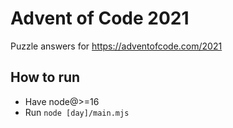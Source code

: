 # Advent of Code 2021

Puzzle answers for https://adventofcode.com/2021

## How to run

- Have node@>=16
- Run `node [day]/main.mjs`

